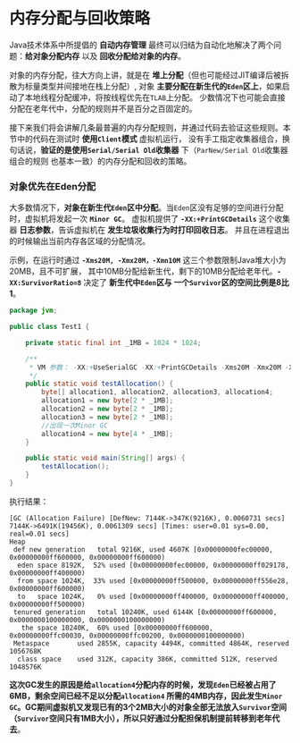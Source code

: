 内存分配与回收策略
=================================================================
Java技术体系中所提倡的 **自动内存管理** 最终可以归结为自动化地解决了两个问题：**给对象分配内存** 以及 **回收分配给对象的内存**。

对象的内存分配，往大方向上讲，就是在 **堆上分配**（但也可能经过JIT编译后被拆散为标量类型并间接地在栈上分配）,
对象 **主要分配在新生代的`Eden`区上**，如果启动了本地线程分配缓冲，将按线程优先在`TLAB`上分配。
少数情况下也可能会直接分配在老年代中，分配的规则并不是百分之百固定的。

接下来我们将会讲解几条最普遍的内存分配规则，并通过代码去验证这些规则。本节中的代码在测试时 **使用`Client`模式** 虚拟机运行，
没有手工指定收集器组合，换句话说，**验证的是使用`Serial/Serial Old`收集器** 下（`ParNew/Serial Old`收集器组合的规则
也基本一致）的内存分配和回收的策略。

### 对象优先在Eden分配
大多数情况下，**对象在新生代`Eden`区中分配**。当`Eden`区没有足够的空间进行分配时，虚拟机将发起一次 **`Minor GC`**。
虚拟机提供了 **`-XX:+PrintGCDetails`** 这个收集器 **日志参数**，告诉虚拟机在 **发生垃圾收集行为时打印回收日志**。
并且在进程退出的时候输出当前内存各区域的分配情况。

示例，在运行时通过 **`-Xms20M, -Xmx20M，-Xmn10M`** 这三个参数限制Java堆大小为20MB，且不可扩展，
其中10MB分配给新生代，剩下的10MB分配给老年代。**`-XX:SurvivorRatio=8`** 决定了 **新生代中`Eden`区与
一个`Survivor`区的空间比例是8比1**。
```java
package jvm;

public class Test1 {

    private static final int _1MB = 1024 * 1024;

    /**
     * VM 参数： -XX:+UseSerialGC -XX:+PrintGCDetails -Xms20M -Xmx20M -Xmn10M -XX:SurvivorRatio=8
     */
    public static void testAllocation() {
        byte[] allocation1, allocation2, allocation3, allocation4;
        allocation1 = new byte[2 * _1MB];
        allocation2 = new byte[2 * _1MB];
        allocation3 = new byte[2 * _1MB];
        //出现一次Minor GC
        allocation4 = new byte[4 * _1MB];
    }

    public static void main(String[] args) {
        testAllocation();
    }
}
```
执行结果：
```
[GC (Allocation Failure) [DefNew: 7144K->347K(9216K), 0.0060731 secs] 7144K->6491K(19456K), 0.0061309 secs] [Times: user=0.01 sys=0.00, real=0.01 secs]
Heap
 def new generation   total 9216K, used 4607K [0x00000000fec00000, 0x00000000ff600000, 0x00000000ff600000)
  eden space 8192K,  52% used [0x00000000fec00000, 0x00000000ff029178, 0x00000000ff400000)
  from space 1024K,  33% used [0x00000000ff500000, 0x00000000ff556e28, 0x00000000ff600000)
  to   space 1024K,   0% used [0x00000000ff400000, 0x00000000ff400000, 0x00000000ff500000)
 tenured generation   total 10240K, used 6144K [0x00000000ff600000, 0x0000000100000000, 0x0000000100000000)
   the space 10240K,  60% used [0x00000000ff600000, 0x00000000ffc00030, 0x00000000ffc00200, 0x0000000100000000)
 Metaspace       used 2855K, capacity 4494K, committed 4864K, reserved 1056768K
  class space    used 312K, capacity 386K, committed 512K, reserved 1048576K
```
**这次GC发生的原因是给`allocation4`分配内存的时候，发现`Eden`已经被占用了6MB，剩余空间已经不足以分配`allocation4`
所需的4MB内存，因此发生`Minor GC`。GC期间虚拟机又发现已有的3个2MB大小的对象全部无法放入`Survivor`空间
（`Survivor`空间只有1MB大小），所以只好通过分配担保机制提前转移到老年代去**。
